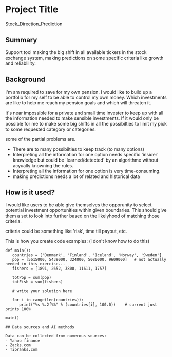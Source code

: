 # Project Title

Stock_Direction_Prediction

## Summary

Support tool making the big shift in all available tickers in the stock exchange system, making predictions on some specific criteria like growth and reliablility. 


## Background

I'm am required to save for my own pension. I would like to build up a portfolio for my self to be able to control my own money. Which investments are like to help me reach my pension goals and which will threaten it.

It's near impossible for a private and small time invester to keep up with all the information needed to make sensible investments.
If it would only be possible for me to make some big shifts in all the possibilties to limit my pick to some requested category or categories.

some of the partial problems are.
* There are to many possibilties to keep track (to many options)
* Interpreting all the information for one option needs specific 'insider' knowledge but could be 'learned/detected' by an algorithme without acyually knowning the rules.
* Interpreting all the information for one option is very time-consuming.
* making predictions needs a lot of related and historical data


## How is it used?

I would like users to be able give themselves the opporunity to select potential investment opportunities within given boundaries.
This should give them a set to look into further based on the likelyhood of matching those criteria.

criteria could be something like 'risk', time till payout, etc.

This is how you create code examples: (i don't know how to do this)
```
def main():
   countries = ['Denmark', 'Finland', 'Iceland', 'Norway', 'Sweden']
   pop = [5615000, 5439000, 324000, 5080000, 9609000]   # not actually needed in this exercise...
   fishers = [1891, 2652, 3800, 11611, 1757]

   totPop = sum(pop)
   totFish = sum(fishers)

   # write your solution here

   for i in range(len(countries)):
      print("%s %.2f%%" % (countries[i], 100.0))    # current just prints 100%

main()

## Data sources and AI methods

Data can be collected from numerous sources:
- Yahoo finance
- Zacks.com
- Tipranks.com
